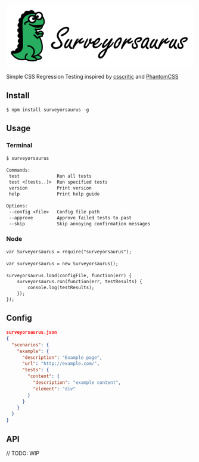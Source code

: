 ![Surveyorsaurus Logo](images/logo.png)

Simple CSS Regression Testing inspired by [csscritic](https://github.com/cburgmer/csscritic) and [PhantomCSS](https://github.com/Huddle/PhantomCSS)

## Install
    $ npm install surveyorsaurus -g

## Usage

### Terminal
    $ surveyorsaurus

    Commands:
     test              Run all tests
     test <[tests..]>  Run specified tests
     version           Print version
     help              Print help guide
    
    Options:
     --config <file>   Config file path
     --approve         Approve failed tests to past
     --skip            Skip annoying confirmation messages
     
### Node
    var Surveyorsaurus = require("surveyorsaurus");
    
    var surveyorsaurus = new Surveyorsaurus();

    surveyorsaurus.load(configFile, function(err) {
        surveyorsaurus.run(function(err, testResults) {
            console.log(testResults);
        });
    });
    
## Config
```json
surveyorsaurus.json
{
  "scenarios": {
    "example": {
      "description": "Example page",
      "url": "http://example.com/",
      "tests": {
        "content": {
          "description": "example content",
          "element": "div"
        }
      }
    }
  }
}
```

## API
// TODO: WIP

